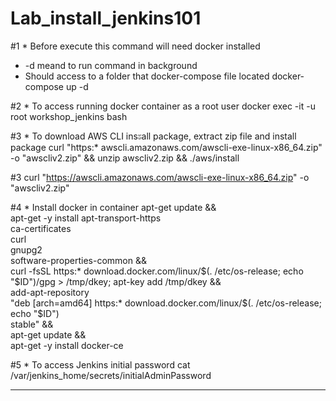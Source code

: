 # Lab_install_jenkins101
#1 * Before execute this command will need docker installed 
*  -d meand to run command in background
* Should access to a folder that docker-compose file located
docker-compose up -d

#2 * To access running docker container as a root user
docker exec -it -u root workshop_jenkins bash

#3 * To download AWS CLI insะall package, extract zip file and install package
curl "https:* awscli.amazonaws.com/awscli-exe-linux-x86_64.zip" -o "awscliv2.zip" &&
unzip awscliv2.zip &&
./aws/install

#3  curl "https://awscli.amazonaws.com/awscli-exe-linux-x86_64.zip" -o "awscliv2.zip"

#4 * Install docker in container
apt-get update && \
apt-get -y install apt-transport-https \
ca-certificates \
curl \
gnupg2 \
software-properties-common && \
curl -fsSL https:* download.docker.com/linux/$(. /etc/os-release; echo "$ID")/gpg > /tmp/dkey; apt-key add /tmp/dkey && \
add-apt-repository \
"deb [arch=amd64] https:* download.docker.com/linux/$(. /etc/os-release; echo "$ID") \
stable" && \
apt-get update && \
apt-get -y install docker-ce

#5 * To access Jenkins initial password
​​cat /var/jenkins_home/secrets/initialAdminPassword

------------------------------------------------------------------
